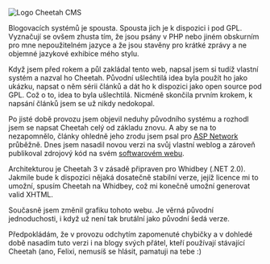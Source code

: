 <!-- dcterms:identifier = riderweblog#154 -->
<!-- dcterms:title = Další blogovací systém pod GPL -->
<!-- dcterms:abstract = Po roce vývoje je .NET systém Cheetah uvolněn pro širokou veřejnost -->
<!-- np9:categoryId = 1 -->
<!-- x4w:category = Koně -->
<!-- np9:authorId = 1 -->
<!-- np9:authorEmail = michal.valasek@altairis.cz -->
<!-- dcterms:creator = Michal Altair Valášek -->
<!-- dcterms:created = 2004-06-21T08:46:41.687+02:00 -->
<!-- dcterms:dateAccepted = 2004-06-21T08:46:41.687+02:00 -->

![Logo Cheetah CMS](/files/cheetah.png)

Blogovacích systémů je spousta. Spousta jich je k dispozici i pod GPL. Vyznačují se ovšem zhusta tím, že jsou psány v PHP nebo jiném obskurním pro mne nepoužitelném jazyce a že jsou stavěny pro krátké zprávy a ne objemné jazykové exhibice mého stylu.

Když jsem před rokem a půl zakládal tento web, napsal jsem si tudíž vlastní systém a nazval ho Cheetah. Původní ušlechtilá idea byla použít ho jako ukázku, napsat o něm sérii článků a dát ho k dispozici jako open source pod GPL. Což o to, idea to byla ušlechtilá. Nicméně skončila prvním krokem, k napsání článků jsem se už nikdy nedokopal.

Po jisté době provozu jsem objevil neduhy původního systému a rozhodl jsem se napsat Cheetah celý od základu znovu. A aby se na to nezapomnělo, články ohledně jeho zrodu jsem psal pro [ASP Network](http://www.aspnetwork.cz/) průběžně. Dnes jsem nasadil novou verzi na svůj vlastní weblog a zároveň publikoval zdrojový kód na svém [softwarovém webu](http://software.altaircom.net/software/cheetah.aspx).

Architekturou je Cheetah 3 v zásadě připraven pro Whidbey (.NET 2.0). Jakmile bude k dispozici nějaká dosatečně stabilní verze, jejíž licence mi to umožní, spusím Cheetah na Whidbey, což mi konečně umožní generovat valid XHTML.

Současně jsem změnil grafiku tohoto webu. Je věrná původní jednoduchosti, i když už není tak brutální jako původní šedá verze.

Předpokládám, že v provozu odchytím zapomenuté chybičky a v dohledé době nasadím tuto verzi i na blogy svých přátel, kteří používají stávající Cheetah (ano, Felixi, nemusíš se hlásit, pamatuji na tebe :)